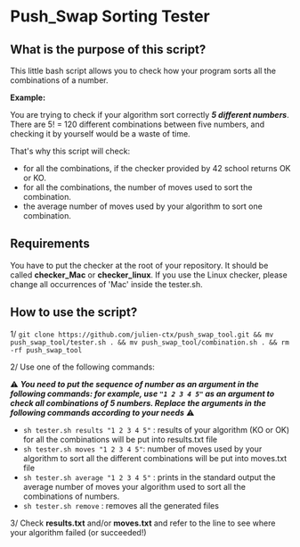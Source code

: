 # Push_Swap Sorting Tester

## What is the purpose of this script?

This little bash script allows you to check how your program sorts all the combinations of a number.

**Example:**

You are trying to check if your algorithm sort correctly ***5 different numbers***.
There are 5! = 120 different combinations between five numbers, and checking it by yourself would be a waste of time.

That's why this script will check:

- for all the combinations, if the checker provided by 42 school returns OK or KO.
- for all the combinations, the number of moves used to sort the combination.
- the average number of moves used by your algorithm to sort one combination.

## Requirements

You have to put the checker at the root of your repository. It should be called **checker_Mac** or **checker_linux**. If you use the Linux checker, please change all occurrences of 'Mac' inside the tester.sh.

## How to use the script?


1/ `git clone https://github.com/julien-ctx/push_swap_tool.git && mv push_swap_tool/tester.sh . && mv push_swap_tool/combination.sh . && rm -rf push_swap_tool`

2/ Use one of the following commands:

⚠️ ***You need to put the sequence of number as an argument in the following commands: for example, use `"1 2 3 4 5"` as an argument to check all combinations of 5 numbers. Replace the arguments in the following commands according to your needs*** ⚠️

- `sh tester.sh results "1 2 3 4 5"` : results of your algorithm (KO or OK) for all the combinations will be put into results.txt file
- `sh tester.sh moves "1 2 3 4 5"`: number of moves used by your algorithm to sort all the different combinations will be put into moves.txt file
- `sh tester.sh average "1 2 3 4 5"` : prints in the standard output the average number of moves your algorithm used to sort all the combinations of numbers.
- `sh tester.sh remove` : removes all the generated files

3/ Check **results.txt** and/or **moves.txt** and refer to the line to see where your algorithm failed (or succeeded!)
